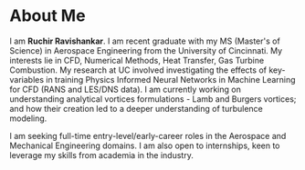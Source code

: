 
<!--[Projects](./another-page.html).-->

# About Me

I am <b>Ruchir Ravishankar</b>. I am recent graduate with my MS (Master's of Science) in Aerospace Engineering from the University of Cincinnati. My interests lie in CFD, Numerical Methods, Heat Transfer, Gas Turbine Combustion. My research at UC involved investigating the effects of key-variables in training Physics Informed Neural Networks in Machine Learning for CFD (RANS and LES/DNS data). I am currently working on understanding analytical vortices formulations - Lamb and Burgers vortices; and how their creation led to a deeper understanding of turbulence modeling.

I am seeking full-time entry-level/early-career roles in the Aerospace and Mechanical Engineering domains. I am also open to internships, keen to leverage my skills from academia in the industry. <!--Click here for my [Resume](./assets/files/RuchirRavishankar_resume.pdf). Please reach out to me at my [email](mailto:ravishankarruchir@gmail.com) or on [LinkedIn](https://www.linkedin.com/in/rihcur/).-->


<!--## Header 2

> This is a blockquote following a header.
>
> When something is important enough, you do it even if the odds are not in your favor.

***
-->
